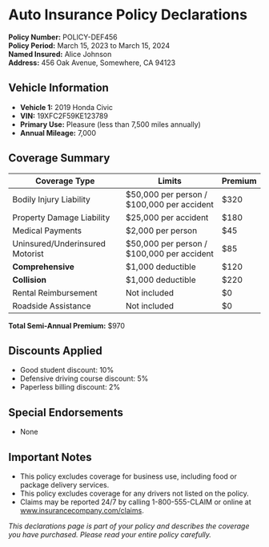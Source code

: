 # Auto Insurance Policy Declarations

**Policy Number:** POLICY-DEF456  
**Policy Period:** March 15, 2023 to March 15, 2024  
**Named Insured:** Alice Johnson  
**Address:** 456 Oak Avenue, Somewhere, CA 94123

## Vehicle Information

- **Vehicle 1:** 2019 Honda Civic
- **VIN:** 19XFC2F59KE123789
- **Primary Use:** Pleasure (less than 7,500 miles annually)
- **Annual Mileage:** 7,000

## Coverage Summary

| Coverage Type                   | Limits                                     | Premium |
| ------------------------------- | ------------------------------------------ | ------- |
| Bodily Injury Liability         | $50,000 per person / $100,000 per accident | $320    |
| Property Damage Liability       | $25,000 per accident                       | $180    |
| Medical Payments                | $2,000 per person                          | $45     |
| Uninsured/Underinsured Motorist | $50,000 per person / $100,000 per accident | $85     |
| **Comprehensive**               | $1,000 deductible                          | $120    |
| **Collision**                   | $1,000 deductible                          | $220    |
| Rental Reimbursement            | Not included                               | $0      |
| Roadside Assistance             | Not included                               | $0      |

**Total Semi-Annual Premium:** $970

## Discounts Applied

- Good student discount: 10%
- Defensive driving course discount: 5%
- Paperless billing discount: 2%

## Special Endorsements

- None

## Important Notes

- This policy excludes coverage for business use, including food or package delivery services.
- This policy excludes coverage for any drivers not listed on the policy.
- Claims may be reported 24/7 by calling 1-800-555-CLAIM or online at www.insurancecompany.com/claims.

_This declarations page is part of your policy and describes the coverage you have purchased. Please read your entire policy carefully._
